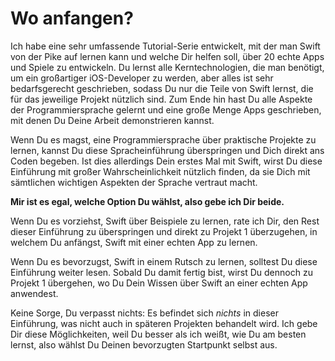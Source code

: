# Wo anfangen?

Ich habe eine sehr umfassende Tutorial-Serie entwickelt, mit der man Swift von der Pike auf lernen kann und welche Dir helfen soll, über 20 echte Apps und Spiele zu entwickeln. Du lernst alle Kerntechnologien, die man benötigt, um ein großartiger iOS-Developer zu werden, aber alles ist sehr bedarfsgerecht geschrieben, sodass Du nur die Teile von Swift lernst, die für das jeweilige Projekt nützlich sind. Zum Ende hin hast Du alle Aspekte der Programmiersprache gelernt und eine große Menge Apps geschrieben, mit denen Du Deine Arbeit demonstrieren kannst.

Wenn Du es magst, eine Programmiersprache über praktische Projekte zu lernen, kannst Du diese Spracheinführung überspringen und Dich direkt ans Coden begeben. Ist dies allerdings Dein erstes Mal mit Swift, wirst Du diese Einführung mit großer Wahrscheinlichkeit nützlich finden, da sie Dich mit sämtlichen wichtigen Aspekten der Sprache vertraut macht.

**Mir ist es egal, welche Option Du wählst, also gebe ich Dir beide.**

Wenn Du es vorziehst, Swift über Beispiele zu lernen, rate ich Dir, den Rest dieser Einführung zu überspringen und direkt zu Projekt 1 überzugehen, in welchem Du anfängst, Swift mit einer echten App zu lernen.

Wenn Du es bevorzugst, Swift in einem Rutsch zu lernen, solltest Du diese Einführung weiter lesen. Sobald Du damit fertig bist, wirst Du dennoch zu Projekt 1 übergehen, wo Du Dein Wissen über Swift an einer echten App anwendest.

Keine Sorge, Du verpasst nichts: Es befindet sich *nichts* in dieser Einführung, was nicht auch in späteren Projekten behandelt wird. Ich gebe Dir diese Möglichkeiten, weil Du besser als ich weißt, wie Du am besten lernst, also wählst Du Deinen bevorzugten Startpunkt selbst aus.
